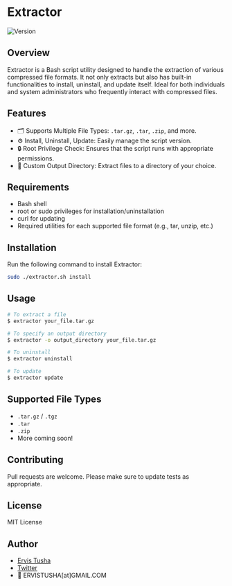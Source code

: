 # Extractor

![Version](https://img.shields.io/badge/version-1.0.0-blue)

## Overview

Extractor is a Bash script utility designed to handle the extraction of various compressed file formats. It not only extracts but also has built-in functionalities to install, uninstall, and update itself. Ideal for both individuals and system administrators who frequently interact with compressed files.

## Features

- 🗂 Supports Multiple File Types: `.tar.gz`, `.tar`, `.zip`, and more.
- ⚙️ Install, Uninstall, Update: Easily manage the script version.
- 🔒 Root Privilege Check: Ensures that the script runs with appropriate permissions.
- 📂 Custom Output Directory: Extract files to a directory of your choice.

## Requirements

- Bash shell
- root or sudo privileges for installation/uninstallation
- curl for updating
- Required utilities for each supported file format (e.g., tar, unzip, etc.)

## Installation

Run the following command to install Extractor:

```bash
sudo ./extractor.sh install
```

## Usage

```bash
# To extract a file
$ extractor your_file.tar.gz

# To specify an output directory
$ extractor -o output_directory your_file.tar.gz

# To uninstall
$ extractor uninstall

# To update
$ extractor update
```

## Supported File Types

- `.tar.gz` / `.tgz`
- `.tar`
- `.zip`
- More coming soon!

## Contributing

Pull requests are welcome. Please make sure to update tests as appropriate.

## License

MIT License


## Author

- [Ervis Tusha](https://github.com/ErvisTusha)
- [Twitter](https://X.com/ET)
- 📧 ERVISTUSHA[at]GMAIL.COM
